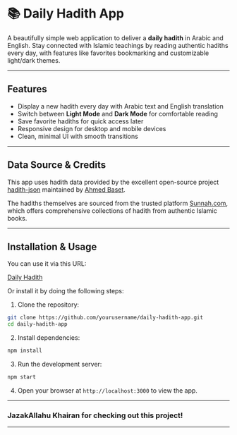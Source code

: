 # 📚 Daily Hadith App

A beautifully simple web application to deliver a **daily hadith** in Arabic and English. Stay connected with Islamic teachings by reading authentic hadiths every day, with features like favorites bookmarking and customizable light/dark themes.

---

## Features

- Display a new hadith every day with Arabic text and English translation
- Switch between **Light Mode** and **Dark Mode** for comfortable reading
- Save favorite hadiths for quick access later
- Responsive design for desktop and mobile devices
- Clean, minimal UI with smooth transitions

---

## Data Source & Credits

This app uses hadith data provided by the excellent open-source project [hadith-json](https://github.com/AhmedBaset/hadith-json) maintained by [Ahmed Baset](https://github.com/AhmedBaset).

The hadiths themselves are sourced from the trusted platform [Sunnah.com](https://sunnah.com), which offers comprehensive collections of hadith from authentic Islamic books.

---

## Installation & Usage

You can use it via this URL:

[Daily Hadith](https://daily-hadith.netlify.app/)

Or install it by doing the following steps:

1. Clone the repository:

```bash
git clone https://github.com/yourusername/daily-hadith-app.git
cd daily-hadith-app
```

2. Install dependencies:

```bash
npm install
```

3. Run the development server:

```bash
npm start
```

4. Open your browser at `http://localhost:3000` to view the app.

---

### JazakAllahu Khairan for checking out this project!

---
